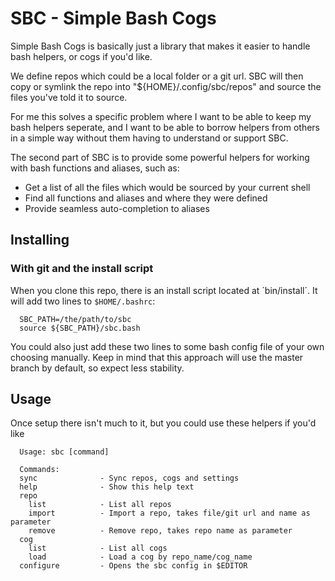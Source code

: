 # SBC - Simple Bash Cogs

Simple Bash Cogs is basically just a library that makes it easier to handle bash
helpers, or cogs if you'd like.

We define repos which could be a local folder or a git url. SBC will then copy
or symlink the repo into "${HOME}/.config/sbc/repos" and source the files you've
told it to source.

For me this solves a specific problem where I want to be able to keep my bash
helpers seperate, and I want to be able to borrow helpers from others in a
simple way without them having to understand or support SBC.

The second part of SBC is to provide some powerful helpers for working with bash
functions and aliases, such as:
  - Get a list of all the files which would be sourced by your current shell
  - Find all functions and aliases and where they were defined
  - Provide seamless auto-completion to aliases

## Installing

### With git and the install script
When you clone this repo, there is an install script located at ´bin/install´.
It will add two lines to `$HOME/.bashrc`:
```
  SBC_PATH=/the/path/to/sbc
  source ${SBC_PATH}/sbc.bash
```
You could also just add these two lines to some bash config file of your own
choosing manually. Keep in mind that this approach will use the master branch
by default, so expect less stability.

## Usage
Once setup there isn't much to it, but you could use these helpers if you'd like
```
  Usage: sbc [command]

  Commands:
  sync              - Sync repos, cogs and settings
  help              - Show this help text
  repo
    list            - List all repos
    import          - Import a repo, takes file/git url and name as parameter
    remove          - Remove repo, takes repo name as parameter
  cog
    list            - List all cogs
    load            - Load a cog by repo_name/cog_name
  configure         - Opens the sbc config in $EDITOR
```
